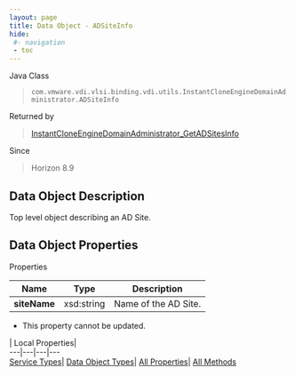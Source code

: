 ```yaml
---
layout: page
title: Data Object - ADSiteInfo
hide:
 #- navigation
 - toc
---
```






Java Class  
> `com.vmware.vdi.vlsi.binding.vdi.utils.InstantCloneEngineDomainAdministrator.ADSiteInfo`

Returned by  
> [InstantCloneEngineDomainAdministrator_GetADSitesInfo](vdi.utils.InstantCloneEngineDomainAdministrator.md#getADSitesInfo)

Since  
> Horizon 8.9


## Data Object Description 

Top level object describing an AD Site. 

## Data Object Properties

Properties

Name |  Type |  Description   
---|---|---  
**siteName**|  xsd:string|  Name of the AD Site.   


 * This property cannot be updated.

  
  
  
 | Local Properties|   
---|---|---|---  
[Service Types](index-mo_types.md)| [Data Object Types](index-do_types.md)| [All Properties](index-properties.md)| [All Methods](index-methods.md)  
  
  
